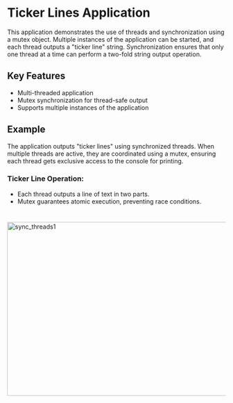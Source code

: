 # Ticker Lines Application

This application demonstrates the use of threads and synchronization using a mutex object. Multiple instances of the application can be started, and each thread outputs a "ticker line" string. Synchronization ensures that only one thread at a time can perform a two-fold string output operation.

## Key Features

- Multi-threaded application
- Mutex synchronization for thread-safe output
- Supports multiple instances of the application

## Example

The application outputs "ticker lines" using synchronized threads. When multiple threads are active, they are coordinated using a mutex, ensuring each thread gets exclusive access to the console for printing.

### Ticker Line Operation:
- Each thread outputs a line of text in two parts.
- Mutex guarantees atomic execution, preventing race conditions.

#
<img src="https://github.com/user-attachments/assets/45465604-8b51-42ee-8990-3aa3c2d4d2e6" alt="sync_threads1" width="600" height="400">
